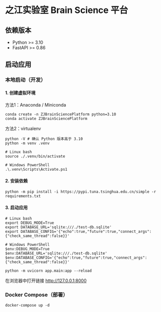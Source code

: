 # 之江实验室 Brain Science 平台

## 依赖版本

* Python >= 3.10
* FastAPI >= 0.86

## 启动应用

### 本地启动（开发）

#### 1. 创建虚拟环境

方法1：Anaconda / Miniconda

```shell
conda create -n ZJBrainSciencePlatform python=3.10
conda activate ZJBrainSciencePlatform
```

方法2：virtualenv

```shell
python -V # 确认 Python 版本高于 3.10 
python -m venv .venv

# Linux bash
source ./.venv/bin/activate

# Windows PowerShell
.\.venv\Scripts\Activate.ps1
```

#### 2. 安装依赖

```shell
python -m pip install -i https://pypi.tuna.tsinghua.edu.cn/simple -r requirements.txt
```

#### 3. 启动应用

```shell
# Linux bash
export DEBUG_MODE=True
export DATABASE_URL='sqlite:///./test-db.sqlite'
export DATABASE_CONFIG='{"echo":true,"future":true,"connect_args":{"check_same_thread":false}}'

# Windows PowerShell
$env:DEBUG_MODE=True
$env:DATABASE_URL='sqlite:///./test-db.sqlite'
$env:DATABASE_CONFIG='{"echo":true,"future":true,"connect_args":{"check_same_thread":false}}'

python -m uvicorn app.main:app --reload
```

在浏览器中打开链接 http://127.0.0.1:8000 

### Docker Compose（部署）

```shell
docker-compose up -d
```